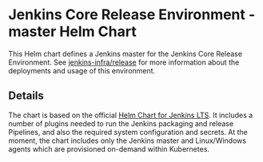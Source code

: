 # Jenkins Core Release Environment - master Helm Chart

This Helm chart defines a Jenkins master for the Jenkins Core Release Environment.
See [jenkins-infra/release](https://github.com/jenkins-infra/release) for more information about the deployments and usage of this environment.

## Details

The chart is based on the official [Helm Chart for Jenkins LTS](https://github.com/helm/charts/blob/master/stable/jenkins/values.yaml).
It includes a number of plugins needed to run the Jenkins packaging and release Pipelines, and also the required system configuration and secrets.
At the moment, the chart includes only the Jenkins master and Linux/Windows agents which are provisioned on-demand within Kubernetes.

